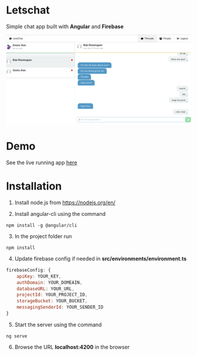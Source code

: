 # Letschat #

Simple chat app built with __Angular__ and __Firebase__

![screenshot](./src/assets/images/screenshot.png)

# Demo #

See the live running app [here](http://ameerthehacker.github.io/letschat/)

# Installation #

1. Install node.js from https://nodejs.org/en/

2. Install angular-cli using the command

```
npm install -g @angular/cli
```

3. In the project folder run

```
npm install
```

4. Update firebase config if needed in __src/environments/environment.ts__

```javascript
firebaseConfig: {
    apiKey: YOUR_KEY,
    authDomain: YOUR_DOMEAIN,
    databaseURL: YOUR_URL,
    projectId: YOUR_PROJECT_ID,
    storageBucket: YOUR_BUCKET,
    messagingSenderId: YOUR_SENDER_ID
}
```


5. Start the server using the command

```
ng serve
```

6. Browse the URL __localhost:4200__ in the browser